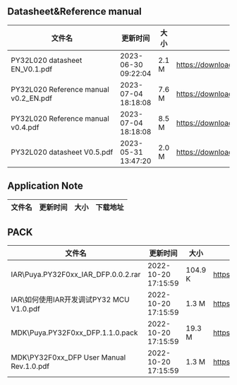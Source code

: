 ## Datasheet&Reference manual
|文件名|更新时间|大小|下载地址|
|---|---|---|---|
|PY32L020 datasheet EN_V0.1.pdf|2023-06-30 09:22:04|2.1 M|<https://download.py32.org/Datasheet%26Reference%20manual/PY32L020%20datasheet%20EN_V0.1.pdf>|
|PY32L020 Reference manual v0.2_EN.pdf|2023-07-04 18:18:08|7.6 M|<https://download.py32.org/Datasheet%26Reference%20manual/PY32L020%20Reference%20manual%20v0.2_EN.pdf>|
|PY32L020 Reference manual v0.4.pdf|2023-07-04 18:18:08|8.5 M|<https://download.py32.org/Datasheet%26Reference%20manual/PY32L020%20Reference%20manual%20v0.4.pdf>|
|PY32L020 datasheet V0.5.pdf|2023-05-31 13:47:20|2.0 M|<https://download.py32.org/Datasheet%26Reference%20manual/PY32L020%C2%A0datasheet%C2%A0V0.5.pdf>|
## Application Note
|文件名|更新时间|大小|下载地址|
|---|---|---|---|
## PACK
|文件名|更新时间|大小|下载地址|
|---|---|---|---|
|IAR\Puya.PY32F0xx_IAR_DFP.0.0.2.rar|2022-10-20 17:15:59|104.9 K|<https://download.py32.org/PACK/IAR%5CPuya.PY32F0xx_IAR_DFP.0.0.2.rar>|
|IAR\如何使用IAR开发调试PY32 MCU V1.0.pdf|2022-10-20 17:15:59|1.3 M|<https://download.py32.org/PACK/IAR%5C%E5%A6%82%E4%BD%95%E4%BD%BF%E7%94%A8IAR%E5%BC%80%E5%8F%91%E8%B0%83%E8%AF%95PY32%20MCU%20V1.0.pdf>|
|MDK\Puya.PY32F0xx_DFP.1.1.0.pack|2022-10-20 17:15:59|19.3 M|<https://download.py32.org/PACK/MDK%5CPuya.PY32F0xx_DFP.1.1.0.pack>|
|MDK\PY32F0xx_DFP User Manual Rev.1.0.pdf|2022-10-20 17:15:59|1.3 M|<https://download.py32.org/PACK/MDK%5CPY32F0xx_DFP%20User%20Manual%20Rev.1.0.pdf>|
